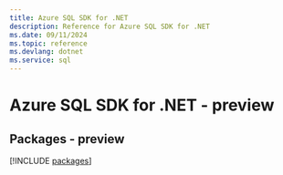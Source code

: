```yaml
---
title: Azure SQL SDK for .NET
description: Reference for Azure SQL SDK for .NET
ms.date: 09/11/2024
ms.topic: reference
ms.devlang: dotnet
ms.service: sql
---
```

# Azure SQL SDK for .NET - preview
## Packages - preview
[!INCLUDE [packages](sql-index.md)]
